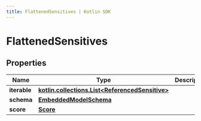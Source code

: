 ```yaml
---
title: FlattenedSensitives | Kotlin SDK
---
```




# FlattenedSensitives

## Properties
Name | Type | Description | Notes
------------ | ------------- | ------------- | -------------
**iterable** | [**kotlin.collections.List&lt;ReferencedSensitive&gt;**](ReferencedSensitive) |  | 
**schema** | [**EmbeddedModelSchema**](EmbeddedModelSchema) |  |  [optional]
**score** | [**Score**](Score) |  |  [optional]




